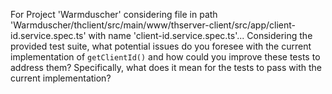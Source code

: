 For Project 'Warmduscher' considering file in path 'Warmduscher/thclient/src/main/www/thserver-client/src/app/client-id.service.spec.ts' with name 'client-id.service.spec.ts'... 
Considering the provided test suite, what potential issues do you foresee with the current implementation of `getClientId()` and how could you improve these tests to address them? Specifically, what does it mean for the tests to pass with the current implementation?